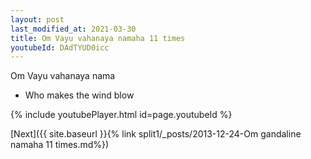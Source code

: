 ```yaml
---
layout: post
last_modified_at: 2021-03-30
title: Om Vayu vahanaya namaha 11 times
youtubeId: DAdTYUD0icc
---
```

 
 
Om Vayu vahanaya nama 
 
 -  Who makes the wind blow 
 
  
 
  
 
 
 
 
 
 


{% include youtubePlayer.html id=page.youtubeId %}
 
[Next]({{ site.baseurl }}{% link  split1/_posts/2013-12-24-Om gandaline namaha 11 times.md%})
 

